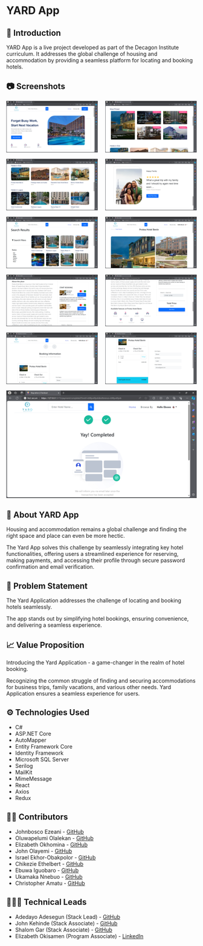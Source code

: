 # YARD App

## 🚀 Introduction
YARD App is a live project developed as part of the Decagon Institute curriculum. It addresses the global challenge of housing and accommodation by providing a seamless platform for locating and booking hotels.

## 📷 Screenshots
<img src='./Screenshots/Screenshot (598).png' width='48%'> &nbsp; &nbsp; <img src='./Screenshots/Screenshot (599).png'  width='48%'>

<img src='./Screenshots/Screenshot (600).png' width='48%'> &nbsp; &nbsp; <img src='./Screenshots/Screenshot (602).png'  width='48%'>

<img src='./Screenshots/Screenshot (603).png'  width='48%'> &nbsp; &nbsp; <img src='./Screenshots/Screenshot (606).png'  width='48%'>

<img src='./Screenshots/Screenshot (611).png'  width='48%'> &nbsp; &nbsp; <img src='./Screenshots/Screenshot (612).png'  width='48%'>

<img src='./Screenshots/Screenshot (613).png'  width='48%'> &nbsp; &nbsp; <img src='./Screenshots/Screenshot (614).png'  width='48%'>

<img src='./Screenshots/Screenshot (615).png'>


## 📜 About YARD App
Housing and accommodation remains a global challenge and finding the right space and place can even be more hectic.

The Yard App solves this challenge by seamlessly integrating key hotel functionalities, offering users a streamlined experience for reserving, making payments, and accessing their profile through secure password confirmation and email verification.

## 💭 Problem Statement
The Yard Application addresses the challenge of locating and booking hotels seamlessly.

The app stands out by simplifying hotel bookings, ensuring convenience, and delivering a seamless experience.

## 📈 Value Proposition
Introducing the Yard Application - a game-changer in the realm of hotel booking.

Recognizing the common struggle of finding and securing accommodations for business trips, family vacations, and various other needs. Yard Application ensures a seamless experience for users.

## ⚙️ Technologies Used
- C#
- ASP.NET Core
- AutoMapper
- Entity Framework Core
- Identity Framework
- Microsoft SQL Server
- Serilog
- MailKit
- MimeMessage
- React
- Axios
- Redux

## 🤝🏽 Contributors
- Johnbosco Ezeani - [GitHub](https://github.com/JohnboscoEzeani)
- Oluwapelumi Olalekan - [GitHub](https://github.com/pelumi-guy)
- Elizabeth Okhomina - [GitHub](https://github.com/okhominalizzy)
- John Olayemi - [GitHub](https://github.com/Johnayo7)
- Israel Ekhor-Obakpolor - [GitHub](https://github.com/israelobk)
- Chikezie Ethelbert - [GitHub](https://github.com/Ethelbert-C)
- Ebuwa Iguobaro - [GitHub](https://github.com/JuliaEbuwa)
- Ukamaka Nnebuo - [GitHub](https://github.com/nnebuoukamaka)
- Christopher Amatu - [GitHub](https://github.com/Christox1)

## 🧑🏾‍✈️ Technical Leads
- Adedayo Adesegun (Stack Lead) - [GitHub](https://github.com/Adedayo-A)
- John Kehinde (Stack Associate) - [GitHub](https://github.com/PrinceJK)
- Shalom Gar (Stack Associate) - [GitHub](https://github.com/mistagar)
- Elizabeth Okisamen (Program Associate) - [LinkedIn](https://www.linkedin.com/in/elizabeth-okisamen/)
